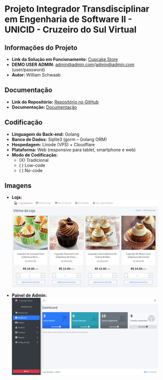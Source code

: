 # Projeto Integrador Transdisciplinar em Engenharia de Software II - UNICID - Cruzeiro do Sul Virtual

## Informações do Projeto

- **Link da Solução em Funcionamento:** [Cupcake Store](https://cupcakestore.schwaab.me:2053/store)
- **DEMO USER ADMIN**: admin@admin.com/admin@admin.com (user/password)
- **Autor:** William Schwaab

## Documentação

- **Link do Repositório:** [Repositório no GitHub](https://github.com/bitebait/cupcakestore/tree/main/docs)
- **Documentação:** [Documentação](https://github.com/bitebait/cupcakestore/blob/main/docs/Documentacao%20-%20PIT%20-%20William%20Schwaab.pdf)

## Codificação

- **Linguagem do Back-end:** Golang
- **Banco de Dados:** Sqlite3 (gorm – Golang ORM)
- **Hospedagem:** Linode (VPS) + Cloudflare
- **Plataforma:** Web (responsivo para tablet, smartphone e web)
- **Modo de Codificação:**
  - (X) Tradicional
  - ( ) Low-code
  - ( ) No-code

## Imagens

- **Loja:**
  ![Loja](https://github.com/bitebait/cupcakestore/blob/main/docs/store.png)

- **Painel de Admin:**
  ![Painel de Admin](https://github.com/bitebait/cupcakestore/blob/main/docs/dashboard.png)
